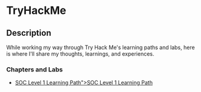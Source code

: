 <h1>TryHackMe</h1>

<h2>Description</h2>

While working my way through Try Hack Me's learning paths and labs, here is where I'll share my thoughts, learnings, and experiences.

<h3>Chapters and Labs</h3>

- <a href="https://github.com/securedbyjames/TryHackMe/blob/main/SOC%20Level%201%20Learning%20Path.md">SOC Level 1 Learning Path">SOC Level 1 Learning Path</a>
